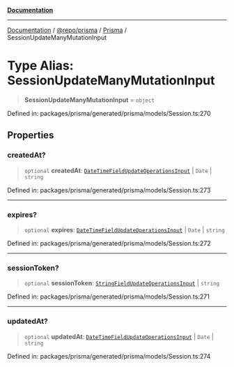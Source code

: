 [**Documentation**](../../../../../README.md)

***

[Documentation](../../../../../README.md) / [@repo/prisma](../../../README.md) / [Prisma](../README.md) / SessionUpdateManyMutationInput

# Type Alias: SessionUpdateManyMutationInput

> **SessionUpdateManyMutationInput** = `object`

Defined in: packages/prisma/generated/prisma/models/Session.ts:270

## Properties

### createdAt?

> `optional` **createdAt**: [`DateTimeFieldUpdateOperationsInput`](DateTimeFieldUpdateOperationsInput.md) \| `Date` \| `string`

Defined in: packages/prisma/generated/prisma/models/Session.ts:273

***

### expires?

> `optional` **expires**: [`DateTimeFieldUpdateOperationsInput`](DateTimeFieldUpdateOperationsInput.md) \| `Date` \| `string`

Defined in: packages/prisma/generated/prisma/models/Session.ts:272

***

### sessionToken?

> `optional` **sessionToken**: [`StringFieldUpdateOperationsInput`](StringFieldUpdateOperationsInput.md) \| `string`

Defined in: packages/prisma/generated/prisma/models/Session.ts:271

***

### updatedAt?

> `optional` **updatedAt**: [`DateTimeFieldUpdateOperationsInput`](DateTimeFieldUpdateOperationsInput.md) \| `Date` \| `string`

Defined in: packages/prisma/generated/prisma/models/Session.ts:274
